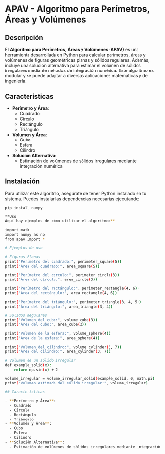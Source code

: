 # APAV - Algoritmo para Perímetros, Áreas y Volúmenes

## Descripción

El **Algoritmo para Perímetros, Áreas y Volúmenes (APAV)** es una herramienta desarrollada en Python para calcular perímetros, áreas y volúmenes de figuras geométricas planas y sólidos regulares. Además, incluye una solución alternativa para estimar el volumen de sólidos irregulares mediante métodos de integración numérica. Este algoritmo es modular y se puede adaptar a diversas aplicaciones matemáticas y de ingeniería.

## Características

- **Perímetro y Área**:
  - Cuadrado
  - Círculo
  - Rectángulo
  - Triángulo
- **Volumen y Área**:
  - Cubo
  - Esfera
  - Cilindro
- **Solución Alternativa**:
  - Estimación de volúmenes de sólidos irregulares mediante integración numérica

## Instalación

Para utilizar este algoritmo, asegúrate de tener Python instalado en tu sistema. Puedes instalar las dependencias necesarias ejecutando:

```bash
pip install numpy

**Uso
Aquí hay ejemplos de cómo utilizar el algoritmo:**

import math
import numpy as np
from apav import *

# Ejemplos de uso

# Figuras Planas
print("Perímetro del cuadrado:", perimeter_square(5))
print("Área del cuadrado:", area_square(5))

print("Perímetro del círculo:", perimeter_circle(3))
print("Área del círculo:", area_circle(3))

print("Perímetro del rectángulo:", perimeter_rectangle(4, 6))
print("Área del rectángulo:", area_rectangle(4, 6))

print("Perímetro del triángulo:", perimeter_triangle(3, 4, 5))
print("Área del triángulo:", area_triangle(3, 4))

# Sólidos Regulares
print("Volumen del cubo:", volume_cube(3))
print("Área del cubo:", area_cube(3))

print("Volumen de la esfera:", volume_sphere(4))
print("Área de la esfera:", area_sphere(4))

print("Volumen del cilindro:", volume_cylinder(3, 7))
print("Área del cilindro:", area_cylinder(3, 7))

# Volumen de un sólido irregular
def example_solid(x):
    return np.sin(x) + 2

volume_irregular = volume_irregular_solid(example_solid, 0, math.pi)
print("Volumen estimado del sólido irregular:", volume_irregular)

## Características

- **Perímetro y Área**:
  - Cuadrado
  - Círculo
  - Rectángulo
  - Triángulo
- **Volumen y Área**:
  - Cubo
  - Esfera
  - Cilindro
- **Solución Alternativa**:
  - Estimación de volúmenes de sólidos irregulares mediante integración numérica

